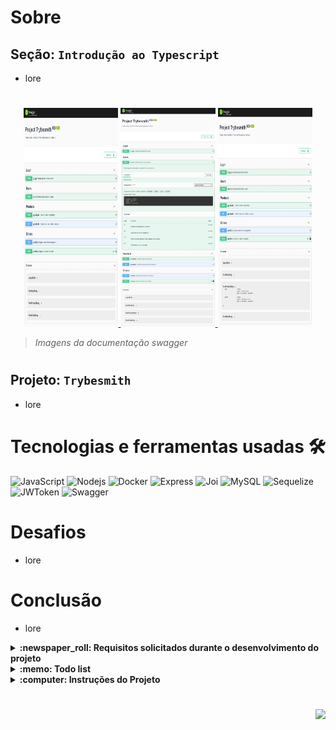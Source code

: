 # Sobre

## Seção: `Introdução ao Typescript`

- lore

#
<div align="center">
  <a href="https://raw.githubusercontent.com/davidrogger/trybe-project-trybesmith/readme-update/readme-imgs/project_top.webp">
    <img height="350px" width="30%" src="./readme-imgs/project_top.webp">
  </a>
  <a href="https://raw.githubusercontent.com/davidrogger/trybe-project-trybesmith/readme-update/readme-imgs/project_mid.webp">
    <img height="350px" width="30%" src="./readme-imgs/project_mid.webp">
  </a>
  <a href="https://raw.githubusercontent.com/davidrogger/trybe-project-trybesmith/readme-update/readme-imgs/project_bot.webp">
    <img height="350px" width="30%" src="./readme-imgs/project_bot.webp">
  </a>
</div>

>*Imagens da documentação swagger*
#
## Projeto: `Trybesmith`

- lore

# Tecnologias e ferramentas usadas 🛠

![JavaScript](https://img.shields.io/badge/-JavaScript-%23F7DF1C?style=flat-square&logo=javascript&logoColor=000000&labelColor=%23F7DF1C&color=%23FFCE5A)
![Nodejs](https://img.shields.io/badge/-Nodejs-339933?style=flat-square&logo=Node.js&logoColor=ffffff)
![Docker](https://img.shields.io/badge/-Docker-fff?style=flat-square&logo=docker)
![Express](https://img.shields.io/badge/-Express-339999?style=flat-square&logo=express&logoColor=ffffff)
![Joi](https://img.shields.io/badge/-Joi-0080ff?style=flat-square&logo=joi)
![MySQL](https://img.shields.io/badge/-MySQL-EAA221?style=flat-square&logo=mysql&logoColor=1e4c68)
![Sequelize](https://img.shields.io/badge/-Sequelize-02afef?style=flat-square&logo=sequelize&logoColor=ffffff)
![JWToken](https://img.shields.io/badge/-JWToken-000?style=flat-square&logo=jsonwebtokens&logoColor=d63aff)
![Swagger](https://img.shields.io/badge/-Swagger-85EA2D?style=flat-square&logo=swagger&logoColor=000)

# Desafios

- lore

# Conclusão

- lore

</details>

<details>
  <summary>
    <strong>
      :newspaper_roll: Requisitos solicitados durante o desenvolvimento do projeto
    </strong>
  </summary>

 
  ### Requisitos
  *Nome* | *Avaliação*
  --- | :---:
  1 - Crie um endpoint para o cadastro de produtos | :heavy_check_mark:
  2 - Crie um endpoint para a listagem de produtos | :heavy_check_mark:
  3 - Crie um endpoint para o cadastro de pessoas usuárias | :heavy_check_mark:
  4 - Crie um endpoint para listar todos os pedidos | :heavy_check_mark:
  5 - Crie um endpoint para o login de pessoas usuárias | :heavy_check_mark:
  6 - Crie as validações dos produtos | :heavy_check_mark:
  7 - Crie as validações para as pessoas usuárias | :heavy_check_mark:
  8 - Crie um endpoint para o cadastro de um pedido | :heavy_check_mark:


</details>

<details>
  <summary>
    <strong>
      :memo: Todo list
    </strong>
  </summary>

  - [x] - ~~Criar aplicação com base nos requisitos da trybe.~~ ![data](https://badgen.net/badge/delivery/30-07-2022/green)

</details>

<details>
  <summary>
    <strong>
      :computer: Instruções do  Projeto
    </strong>
  </summary>

> ### Importante seguir a ordem apresentada a baixo, para o funcionamento.

<details>
<summary>
  <strong>
    ⚠️ Configurações mínimas para execução do projeto
  </strong>
</summary>

  > - Sistema Operacional Distribuição Unix
  > - Node versão >= 16
  > - Docker
  > - Docker-compose versão >=1.29.2
  > - API Client ([Thunder Client](https://www.thunderclient.com/), [Insomnia](https://insomnia.rest/), [POSTMAN](https://www.postman.com/), ou algum outro de sua preferência)

  </details>

  <details>
  <summary>
    <strong>
      ⚠️ Inicie o docker-compose
    </strong>
  </summary>

  >Após clonar o respositório para iniciar o docker compose, você deve dentro da pasta raiz do projeto usar o comando: `docker-compose up -d`
  >Verifique os containers, usando o comando `docker ps` no terminal. Deve aparecer dois containers com o nome de *trybesmith* e *trybesmith_db*.
  </details>

  <details>
    <summary>
      <strong>
        🗂 Acessando as Rotas
      </strong>
    </summary>

  >Para acessar e testar as rotas:
  >1. Usando algum API Cliente, conforme citado nas configurações mínimas.
  >2. Acessando a documentação gerada pelo swagger `localhost:3000/api-docs`.

  <details>
  <summary>
      <span>Endpoint <code>/login</code></span>
  </summary>
  
  ## POST - `localhost:3000/login`

  > - Rota responsável autenticar usuário e gerar um token de acesso.
  > - Para autenticar o usuário, é necessário realizar uma requisição POST para URL: `localhost:3000/login` contendo um corpo json com:
  > - `username` Um usuário já cadastrado.
  > - `password` Senha correspondente ao usuário cadastrado.
  > ### Exemplo:
  >```
  >{
  >  "email": "reigal",
  >  "password": "1dragaonoceu"
  >}
  >```
  > ### Status:
  > - **`200`**: Retorna um json com o token para acessar rotas que precisam de autenticação.
  > - **`400`**: Retorna um json com a mensagem indicando qual campo está pendente na requisição.
  > - **`401`**: Retorna um json com a mensagem indicando que o usuário ou senha são inválidos.
  > - **`500`**: Retorna um json com a mensagem indicando o error que ocorreu internamente no servidor.

  </details>

  <details>
  <summary>
      <span>Endpoint <code>/users</code></span>
  </summary>

  
  ## POST - `localhost:3000/users`

  > - Rota responsável por cadastrar um novo usuário e gerar um token de acesso.
  > - Para cadastrar o usuário, é necessário realizar uma requisição POST para URL: `localhost:3000/users` contendo um corpo json com:
  > - `username` Não pode estar cadastrado e ter no mínimo 3 caractares.
  > - `classe` Mínimo de 3 caractares.
  > - `level` Ser um número acima de 1.
  > - `password` Mínimo de 8 caractares.
  > ### Exemplo:
  >```
  >{
  >  "username": "jonasdoe",
  >  "classe": "Fantasma",
  >  "level": "20",
  >  "password": "password123"
  >}
  >```
  > ### Status:
  > - **`200`**: Retorna um json com o token para acessar rotas que precisam de autenticação.
  > - **`400`**: Retorna um json com a mensagem indicando qual campo está pendente na requisição.
  > - **`422`**: Retorna um json com a mensagem indicando qual campo está incorreto.
  > - **`500`**: Retorna um json com a mensagem indicando o error que ocorreu internamente no servidor.

  </details>

  <details>
  <summary>
      <span>Endpoint <code>/products</code></span>
  </summary>

  
  ## POST - `localhost:3000/products`

  > - Rota responsável por cadastrar um novo produto.
  > - Para cadastrar o produto, é necessário realizar uma requisição POST para URL: `localhost:3000/products` contendo um corpo json com:
  > - `name` Mínimo 3 caractares.
  > - `amount` Mínimo de 3 caractares.
  > ### Exemplo:
  >```
  >{
  >  "name": "Lençol branco",
  >  "amount": "10 peças de prata",
  >}
  >```
  > ### Status:
  > - **`200`**: Retorna um json com os dados do produto cadastrado.
  > - **`400`**: Retorna um json com a mensagem indicando qual campo está pendente na requisição.
  > - **`422`**: Retorna um json com a mensagem indicando qual campo está incorreto.
  > - **`500`**: Retorna um json com a mensagem indicando o error que ocorreu internamente no servidor.

  ## GET - `localhost:3000/products`

  > - Rota responsável por mostrar todos produtos cadastrados.
  > - Para cadastrar o produto, é necessário realizar uma requisição GET para URL: `localhost:3000/products`.
  > ### Status:
  > - **`200`**: Retorna um json com todos os produtos cadastrados.
  > - **`500`**: Retorna um json com a mensagem indicando o error que ocorreu internamente no servidor.

  <details>
  <summary>
      <span>Endpoint <code>/orders</code></span>
  </summary>
  
  ## GET - `localhost:3000/orders`


  </details>

  </details>

  </details>

</details>

#

<div align="right">
  <img src="https://badgen.net/badge/last%20update/17-02-2023/blue">
</div>
